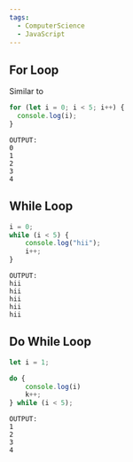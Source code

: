 ```yaml
---
tags:
  - ComputerScience
  - JavaScript
---
```


## For Loop
Similar to 
``` js
for (let i = 0; i < 5; i++) {
  console.log(i);
}
```
```
OUTPUT:
0
1
2
3
4
```

## While Loop
``` js
i = 0;
while (i < 5) {
	console.log("hii");
	i++;
}
```
```
OUTPUT:
hii
hii
hii
hii
hii
```

## Do While Loop
``` js
let i = 1;

do {
	console.log(i)
	k++;
} while (i < 5);
```
```
OUTPUT:
1
2
3
4
```